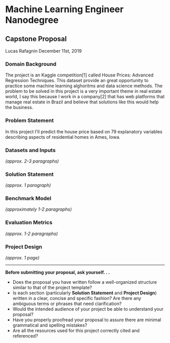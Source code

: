 # Machine Learning Engineer Nanodegree
## Capstone Proposal
Lucas Rafagnin
December 11st, 2019

### Domain Background

The project is an Kaggle competition[1] called House Prices: Advanced Regression Techniques. This dataset provide an great opportunity to practice some machine learning alghoritms and data science methods. The problem to be solved in this project is a very important theme in real estate world, I say this because I work in a company[2] that has web platforms that manage real estate in Brazil and believe that solutions like this would help the business.

### Problem Statement

In this project I'll predict the house price based on 79 explanatory variables describing aspects of residential homes in Ames, Iowa.

### Datasets and Inputs
_(approx. 2-3 paragraphs)_

### Solution Statement
_(approx. 1 paragraph)_

### Benchmark Model
_(approximately 1-2 paragraphs)_

### Evaluation Metrics
_(approx. 1-2 paragraphs)_

### Project Design
_(approx. 1 page)_

-----------

**Before submitting your proposal, ask yourself. . .**

- Does the proposal you have written follow a well-organized structure similar to that of the project template?
- Is each section (particularly **Solution Statement** and **Project Design**) written in a clear, concise and specific fashion? Are there any ambiguous terms or phrases that need clarification?
- Would the intended audience of your project be able to understand your proposal?
- Have you properly proofread your proposal to assure there are minimal grammatical and spelling mistakes?
- Are all the resources used for this project correctly cited and referenced?
